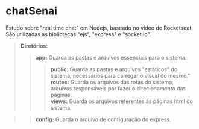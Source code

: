# chatSenai
Estudo sobre "real time chat" em Nodejs, baseado no vídeo de Rocketseat.
São utilizadas as bibliotecas "ejs", "express" e "socket.io".

> **Diretórios:**
>> **app:** Guarda as pastas e arquivos essenciais para o sistema.  
>>> **public:** Guarda as pastas e arquivos "estáticos" do sistema, necessários para carregar o visual do mesmo."  
>>> **routes:** Guarda os arquivos das rotas do sistema, arquivos responsáveis por fazer o direcionamento das páginas.  
>>> **views:** Guarda os arquivos referentes às páginas html do sistema.    

>> **config:** Guarda o arquivo de configuração do express.  
